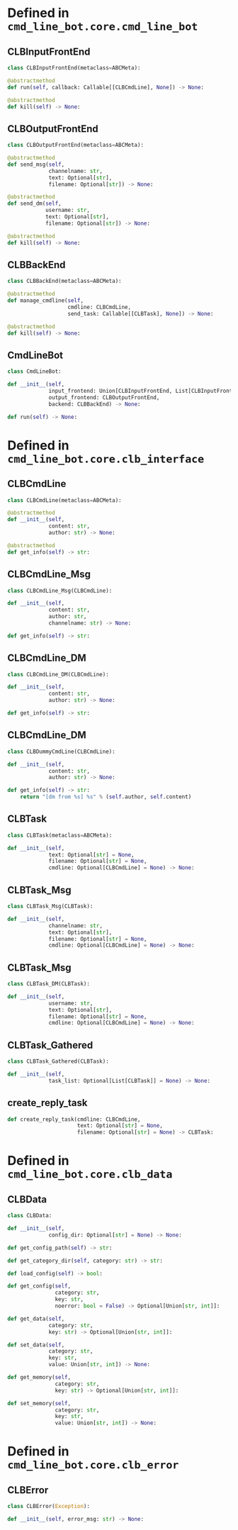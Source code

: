 # Defined in `cmd_line_bot.core.cmd_line_bot`

## CLBInputFrontEnd
```python
class CLBInputFrontEnd(metaclass=ABCMeta):
```

```python
@abstractmethod
def run(self, callback: Callable[[CLBCmdLine], None]) -> None:
```

```python
@abstractmethod
def kill(self) -> None:
```

## CLBOutputFrontEnd
```python
class CLBOutputFrontEnd(metaclass=ABCMeta):
```

```python
@abstractmethod
def send_msg(self,
             channelname: str,
             text: Optional[str],
             filename: Optional[str]) -> None:
```

```python
@abstractmethod
def send_dm(self,
            username: str,
            text: Optional[str],
            filename: Optional[str]) -> None:
```

```python
@abstractmethod
def kill(self) -> None:
```

## CLBBackEnd
```python
class CLBBackEnd(metaclass=ABCMeta):
```

```python
@abstractmethod
def manage_cmdline(self,
                   cmdline: CLBCmdLine,
                   send_task: Callable[[CLBTask], None]) -> None:
```

```python
@abstractmethod
def kill(self) -> None:
```

## CmdLineBot
```python
class CmdLineBot:
```

```python
def __init__(self,
             input_frontend: Union[CLBInputFrontEnd, List[CLBInputFrontEnd]],
             output_frontend: CLBOutputFrontEnd,
             backend: CLBBackEnd) -> None:
```

```python
def run(self) -> None:
```


# Defined in `cmd_line_bot.core.clb_interface`
## CLBCmdLine
```python
class CLBCmdLine(metaclass=ABCMeta):
```

```python
@abstractmethod
def __init__(self,
             content: str,
             author: str) -> None:
```

```python
@abstractmethod
def get_info(self) -> str:
```

## CLBCmdLine_Msg

```python
class CLBCmdLine_Msg(CLBCmdLine):
```

```python
def __init__(self,
             content: str,
             author: str,
             channelname: str) -> None:
```

```python
def get_info(self) -> str:
```

## CLBCmdLine_DM

```python
class CLBCmdLine_DM(CLBCmdLine):
```

```python
def __init__(self,
             content: str,
             author: str) -> None:
```

```python
def get_info(self) -> str:
```

## CLBCmdLine_DM

```python
class CLBDummyCmdLine(CLBCmdLine):
```

```python
def __init__(self,
             content: str,
             author: str) -> None:
```

```python
def get_info(self) -> str:
    return "[dm from %s] %s" % (self.author, self.content)
```

## CLBTask

```python
class CLBTask(metaclass=ABCMeta):
```

```python
def __init__(self,
             text: Optional[str] = None,
             filename: Optional[str] = None,
             cmdline: Optional[CLBCmdLine] = None) -> None:
```

## CLBTask\_Msg

```python
class CLBTask_Msg(CLBTask):
```

```python
def __init__(self,
             channelname: str,
             text: Optional[str],
             filename: Optional[str] = None,
             cmdline: Optional[CLBCmdLine] = None) -> None:
```

## CLBTask\_Msg

```python
class CLBTask_DM(CLBTask):
```

```python
def __init__(self,
             username: str,
             text: Optional[str],
             filename: Optional[str] = None,
             cmdline: Optional[CLBCmdLine] = None) -> None:
```

## CLBTask\_Gathered

```python
class CLBTask_Gathered(CLBTask):
```

```python
def __init__(self,
             task_list: Optional[List[CLBTask]] = None) -> None:
```

## create\_reply\_task

```python
def create_reply_task(cmdline: CLBCmdLine,
                      text: Optional[str] = None,
                      filename: Optional[str] = None) -> CLBTask:
```

# Defined in `cmd_line_bot.core.clb_data`

## CLBData

```python
class CLBData:
```

```python
def __init__(self,
             config_dir: Optional[str] = None) -> None:
```

```python
def get_config_path(self) -> str:
```

```python
def get_category_dir(self, category: str) -> str:
```

```python
def load_config(self) -> bool:
```

```python
def get_config(self,
               category: str,
               key: str,
               noerror: bool = False) -> Optional[Union[str, int]]:
```

```python
def get_data(self,
             category: str,
             key: str) -> Optional[Union[str, int]]:
```

```python
def set_data(self,
             category: str,
             key: str,
             value: Union[str, int]) -> None:
```

```python
def get_memory(self,
               category: str,
               key: str) -> Optional[Union[str, int]]:
```

```python
def set_memory(self,
               category: str,
               key: str,
               value: Union[str, int]) -> None:
```


# Defined in `cmd_line_bot.core.clb_error`

## CLBError
```python
class CLBError(Exception):
```

```python
def __init__(self, error_msg: str) -> None:
```
